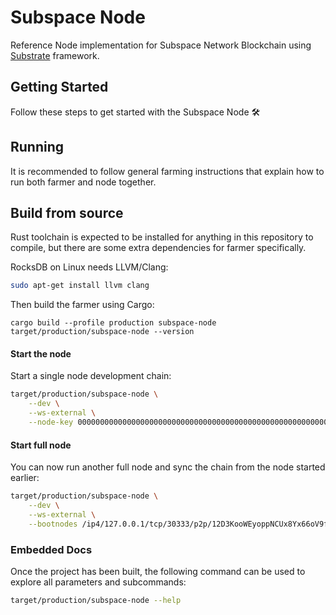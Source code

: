 # Subspace Node

Reference Node implementation for Subspace Network Blockchain using [Substrate](https://docs.substrate.io/) framework.

## Getting Started

Follow these steps to get started with the Subspace Node :hammer_and_wrench:

## Running

It is recommended to follow general farming instructions that explain how to run both farmer and node together.

## Build from source

Rust toolchain is expected to be installed for anything in this repository to compile, but there are some extra dependencies for farmer specifically.

RocksDB on Linux needs LLVM/Clang:
```bash
sudo apt-get install llvm clang
```

Then build the farmer using Cargo:
```
cargo build --profile production subspace-node
target/production/subspace-node --version
```

#### Start the node

Start a single node development chain:
```bash
target/production/subspace-node \
    --dev \
    --ws-external \
    --node-key 0000000000000000000000000000000000000000000000000000000000000001
```

#### Start full node

You can now run another full node and sync the chain from the node started earlier:
```bash
target/production/subspace-node \
    --dev \
    --ws-external \
    --bootnodes /ip4/127.0.0.1/tcp/30333/p2p/12D3KooWEyoppNCUx8Yx66oV9fJnriXwCcXwDDUA2kj6vnc6iDEp
```

### Embedded Docs

Once the project has been built, the following command can be used to explore all parameters and subcommands:

```bash
target/production/subspace-node --help
```
